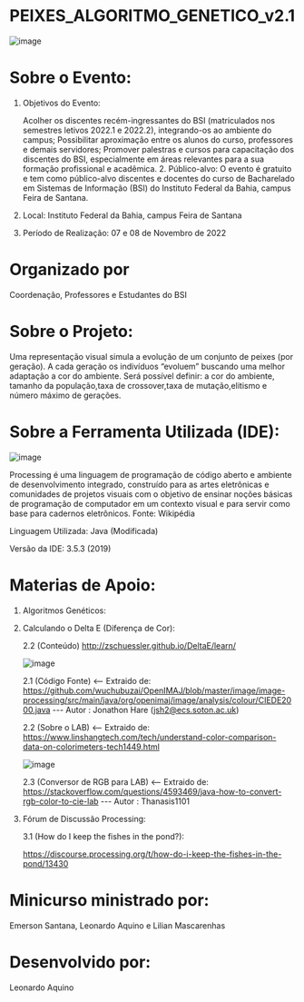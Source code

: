 # PEIXES_ALGORITMO_GENETICO_v2.1

![image](https://user-images.githubusercontent.com/55332384/200191165-892e456d-0b9a-4bd5-8d27-efbfc49efc5e.png)

 # Sobre o Evento:
 1. Objetivos do Evento: 

    Acolher os discentes recém-ingressantes do BSI (matriculados nos semestres letivos 2022.1 e 2022.2), integrando-os ao ambiente do campus; 
    Possibilitar aproximação entre os alunos do curso, professores e demais servidores; 
    Promover palestras e cursos para capacitação dos discentes do BSI, especialmente em áreas relevantes para a sua formação profissional e acadêmica. 
    2. Público-alvo: O evento é gratuito e tem como público-alvo discentes e docentes do curso de Bacharelado em Sistemas de Informação (BSI) do Instituto Federal da   Bahia, campus Feira de Santana.

 3. Local: Instituto Federal da Bahia, campus Feira de Santana 

 4. Período de Realização: 07 e 08 de Novembro de 2022
 
 # Organizado por
  Coordenação, Professores e Estudantes do BSI

 # Sobre o Projeto:
 
 Uma  representação visual simula a evolução de um conjunto de peixes (por geração).
 A cada geração os indivíduos “evoluem” buscando uma melhor adaptação a cor do ambiente.
 Será possível definir: a cor do ambiente, tamanho da população,taxa de crossover,taxa de mutação,elitismo e número máximo de gerações.
 
# Sobre a Ferramenta Utilizada (IDE):
![image](https://user-images.githubusercontent.com/55332384/200576556-41603a74-7f4b-46a5-bfe2-ecf273f6a7ee.png)


Processing é uma linguagem de programação de código aberto e ambiente de desenvolvimento integrado, construído para as artes eletrônicas e comunidades de projetos visuais com o objetivo de ensinar noções básicas de programação de computador em um contexto visual e para servir como base para cadernos eletrônicos.
Fonte: Wikipédia

Linguagem Utilizada: Java (Modificada)

Versão da IDE: 3.5.3 (2019)

# Materias de Apoio:
1. Algoritmos Genéticos:

2. Calculando o Delta E (Diferença de Cor):

    2.2 (Conteúdo) http://zschuessler.github.io/DeltaE/learn/
    
    ![image](https://user-images.githubusercontent.com/55332384/200580651-0f93a5e6-fa1b-422d-bae4-fbf27bdf7861.png)

 
    2.1 (Código Fonte) <-- Extraido de: https://github.com/wuchubuzai/OpenIMAJ/blob/master/image/image-processing/src/main/java/org/openimaj/image/analysis/colour/CIEDE2000.java  --- Autor : Jonathon Hare (jsh2@ecs.soton.ac.uk)
    
    2.2 (Sobre o LAB) <-- Extraido de: https://www.linshangtech.com/tech/understand-color-comparison-data-on-colorimeters-tech1449.html
    
    
    ![image](https://user-images.githubusercontent.com/55332384/200580332-aa667434-0f62-4628-ae20-264308093033.png)
    
    2.3 (Conversor de RGB para LAB) <--  Extraido de: https://stackoverflow.com/questions/4593469/java-how-to-convert-rgb-color-to-cie-lab  --- Autor : Thanasis1101

3. Fórum de Discussão Processing:

    3.1 (How do I keep the fishes in the pond?): 
    
    https://discourse.processing.org/t/how-do-i-keep-the-fishes-in-the-pond/13430
    
# Minicurso ministrado por:

Emerson Santana, Leonardo Aquino e Lilian Mascarenhas

# Desenvolvido  por:

Leonardo Aquino

